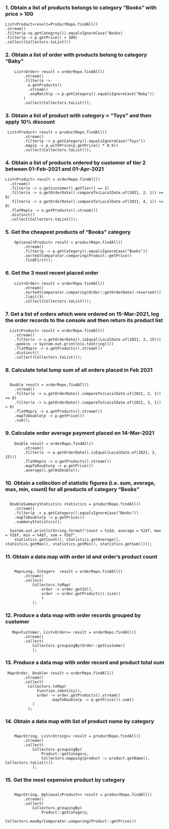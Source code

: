 ### 1. Obtain a list of products belongs to category “Books” with price > 100
```
List<Product>result=ProductRepo.findAll()
.stream()
.filter(p->p.getCategroy()).equalsIgnoreCase("Books)
.filter(p -> p.getPrice() > 100)
.collect(Collectors.toList())
```
### 2. Obtain a list of order with products belong to category “Baby”

```
    List<Order> result = orderRepo.findAll()
        .stream()
        .filter(o -> 
          o.getProducts()
          .stream()
          .anyMatch(p -> p.getCategory().equalsIgnoreCase("Baby"))
        )
        .collect(Collectors.toList());
```
### 3. Obtain a list of product with category = “Toys” and then apply 10% discount

```
 List<Product> result = productRepo.findAll()
        .stream()
        .filter(p -> p.getCategory().equalsIgnoreCase("Toys"))
        .map(p -> p.withPrice(p.getPrice() * 0.9))
        .collect(Collectors.toList());  
```
### 4. Obtain a list of products ordered by customer of tier 2 between 01-Feb-2021 and 01-Apr-2021

```
List<Product> result = orderRepo.findAll()
  .stream()
  .filter(o -> o.getCustomer().getTier() == 2)
  .filter(o -> o.getOrderDate().compareTo(LocalDate.of(2021, 2, 1)) >= 0)
  .filter(o -> o.getOrderDate().compareTo(LocalDate.of(2021, 4, 1)) <= 0)
  .flatMap(o -> o.getProducts().stream())
  .distinct()
  .collect(Collectors.toList());
```

### 5.  Get the cheapest products of “Books” category
```
    Optional<Product> result = productRepo.findAll()
        .stream()
        .filter(p -> p.getCategory().equalsIgnoreCase("Books"))
        .sorted(Comparator.comparing(Product::getPrice))
        .findFirst();
```

### 6.  Get the 3 most recent placed order

```
    List<Order> result = orderRepo.findAll()
        .stream()
        .sorted(Comparator.comparing(Order::getOrderDate).reversed())
        .limit(3)
        .collect(Collectors.toList());
```

### 7. Get a list of orders which were ordered on 15-Mar-2021, log the order records to the console and then return its product list

```
  List<Product> result = orderRepo.findAll()
    .stream()
    .filter(o -> o.getOrderDate().isEqual(LocalDate.of(2021, 3, 15)))
    .peek(o -> System.out.println(o.toString()))
    .flatMap(o -> o.getProducts().stream())
    .distinct()
    .collect(Collectors.toList());
```

### 8. Calculate total lump sum of all orders placed in Feb 2021
```

  Double result = orderRepo.findAll()
    .stream()
    .filter(o -> o.getOrderDate().compareTo(LocalDate.of(2021, 2, 1)) >= 0)
    .filter(o -> o.getOrderDate().compareTo(LocalDate.of(2021, 3, 1)) < 0)
    .flatMap(o -> o.getProducts().stream())
    .mapToDouble(p -> p.getPrice())
    .sum();
```

### 9.  Calculate order average payment placed on 14-Mar-2021

```
    Double result = orderRepo.findAll()
        .stream()
        .filter(o -> o.getOrderDate().isEqual(LocalDate.of(2021, 3, 15)))
        .flatMap(o -> o.getProducts().stream())
        .mapToDouble(p -> p.getPrice())
        .average().getAsDouble();
```

### 10. Obtain a collection of statistic figures (i.e. sum, average, max, min, count) for all products of category “Books”

```

  DoubleSummaryStatistics statistics = productRepo.findAll()
    .stream()
    .filter(p -> p.getCategory().equalsIgnoreCase("Books"))
    .mapToDouble(p -> p.getPrice())
    .summaryStatistics();
  
  System.out.println(String.format("count = %1$d, average = %2$f, max = %3$f, min = %4$f, sum = %5$f", 
    statistics.getCount(), statistics.getAverage(), statistics.getMax(), statistics.getMin(), statistics.getSum())));
```

### 11. Obtain a data map with order id and order’s product count
```

    Map<Long, Integer>  result = orderRepo.findAll()
        .stream()
        .collect(
            Collectors.toMap(
                order -> order.getId(),
                order -> order.getProducts().size()
                )
            );
```

### 12. Produce a data map with order records grouped by customer

```
   Map<Customer, List<Order>> result = orderRepo.findAll()
        .stream()
        .collect(
            Collectors.groupingBy(Order::getCustomer)
            );
```

### 13. Produce a data map with order record and product total sum

```
 Map<Order, Double> result = orderRepo.findAll()
        .stream()
        .collect(
          Collectors.toMap(
              Function.identity(), 
              order -> order.getProducts().stream()
                    .mapToDouble(p -> p.getPrice()).sum()
            ) 
          );
```

### 14. Obtain a data map with list of product name by category

```

    Map<String, List<String>> result = productRepo.findAll()
        .stream()
        .collect(
            Collectors.groupingBy(
                Product::getCategory,
                Collectors.mapping(product -> product.getName(), Collectors.toList()))
            );
```

### 15.  Get the most expensive product by category
```

    Map<String, Optional<Product>> result = productRepo.findAll()
        .stream()
        .collect(
            Collectors.groupingBy(
                Product::getCategory,
                Collectors.maxBy(Comparator.comparing(Product::getPrice)))
```